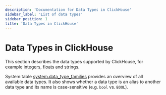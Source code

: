 ```yaml
---
description: 'Documentation for Data Types in ClickHouse'
sidebar_label: 'List of data types'
sidebar_position: 1
title: 'Data Types in ClickHouse'
---
```


# Data Types in ClickHouse

This section describes the data types supported by ClickHouse, for example [integers](int-uint.md), [floats](float.md) and [strings](string.md).

System table [system.data_type_families](/operations/system-tables/data_type_families) provides an
overview of all available data types.
It also shows whether a data type is an alias to another data type and its name is case-sensitive (e.g. `bool` vs. `BOOL`).
